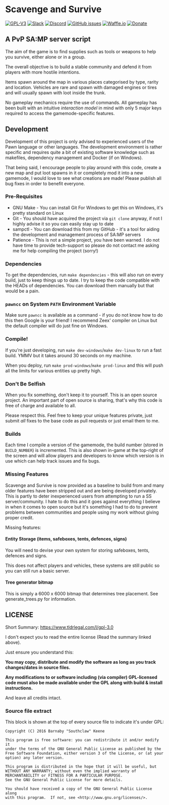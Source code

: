 # Scavenge and Survive

[![GPL-V3](https://img.shields.io/badge/license-GPL3-red.svg)](http://www.gnu.org/copyleft/gpl.html)
[![Slack](https://img.shields.io/badge/discuss-slack-orange.svg)](https://join.slack.com/southclaws/shared_invite/MjA5NzM2ODkxMDExLTE0OTk1MDI4MjItYjdjM2NmMTJjNA)
[![Discord](https://img.shields.io/badge/discuss-discord-blue.svg)](http://dc.southcla.ws)
[![GitHub issues](https://img.shields.io/github/issues/Southclaws/ScavengeSurvive.svg)]()
[![Waffle.io](https://img.shields.io/waffle/label/Southclaws/ScavengeSurvive/in%20progress.svg)](https://waffle.io/Southclaws/ScavengeSurvive)
[![Donate](https://img.shields.io/badge/donate-paypal-3b7bbf.svg)](https://www.paypal.com/cgi-bin/webscr?cmd=_s-xclick&hosted_button_id=P7H2FNNWLMFW4)


## A PvP SA:MP server script

The aim of the game is to find supplies such as tools or weapons to help you survive, either alone or in a group.

The overall objective is to build a stable community and defend it from players with more hostile intentions.

Items spawn around the map in various places categorised by type, rarity and location. Vehicles are rare and spawn with damaged engines or tires and will usually spawn with loot inside the trunk.

No gameplay mechanics require the use of commands. All gameplay has been built with an intuitive _interaction model_ in mind with only 5 major keys required to access the gamemode-specific features.


## Development

Development of this project is only advised to experienced users of the Pawn language or other languages. The development environment is rather specific and requires quite a bit of existing software knowledge such as makefiles, dependency management and Docker (if on Windows).

That being said, I encourage people to play around with this code, create a new map and put loot spawns in it or completely mod it into a new gamemode, I would love to see what creations are made! Please publish all bug fixes in order to benefit everyone.

### Pre-Requisites

- GNU Make - You can install Git For Windows to get this on Windows, it's pretty standard on Linux
- Git - You should have acquired the project via `git clone` anyway, if not I highly advise it so you can easily stay up to date
- sampctl - You can download this from my GitHub - it's a tool for aiding the development and management process of SA:MP servers
- Patience - This is not a simple project, you have been warned. I do not have time to provide tech-support so please do not contact me asking me for help compiling the project (sorry!)

### Dependencies

To get the dependencies, run `make dependencies` - this will also run on every build, just to keep things up to date. I try to keep the code compatible with the HEADs of dependencies. You can download them manually but that would be a pain.

### `pawncc` on System `PATH` Environment Variable

Make sure `pawncc` is available as a command - if you do not know how to do this then Google is your friend! I recommend Zeex' compiler on Linux but the default compiler will do just fine on Windows.

### Compile!

If you're just developing, run `make dev-windows`/`make dev-linux` to run a fast build. YMMV but it takes around 30 seconds on my machine.

When you deploy, run `make prod-windows`/`make prod-linux` and this will push all the limits for various entities up pretty high.

### Don't Be Selfish

When you fix something, don't keep it to yourself. This is an open source project. An important part of open source is sharing, that's why this code is free of charge and available to all.

Please respect this. Feel free to keep your unique features private, just submit *all* fixes to the base code as pull requests or just email them to me.

### Builds

Each time I compile a version of the gamemode, the build number (stored in `BUILD_NUMBER`) is incremented. This is also shown in-game at the top-right of the screen and will allow players and developers to know which version is in use which can help track issues and fix bugs.

### Missing Features

Scavenge and Survive is now provided as a baseline to build from and many older features have been stripped out and are being developed privately. This is partly to deter inexperienced users from attempting to run a SS server/community. I hate to do this and it goes against everything I believe in when it comes to open source but it's something I had to do to prevent problems between communities and people using my work without giving proper credit.

Missing features:

#### Entity Storage (items, safeboxes, tents, defences, signs)

You will need to devise your own system for storing safeboxes, tents, defences and signs.

This does not affect players and vehicles, these systems are still public so you can still run a basic server.

#### Tree generator bitmap

This is simply a 6000 x 6000 bitmap that determines tree placement.
See generate_trees.py for information.


## LICENSE

Short Summary: https://www.tldrlegal.com/l/gpl-3.0

I don't expect you to read the entire license (Read the summary linked above).

Just ensure you understand this:

**You may copy, distribute and modify the software as long as you track changes/dates in source files.**

**Any modifications to or software including (via compiler) GPL-licensed code must also be made available under the GPL along with build & install instructions.**

And leave all credits intact.

### Source file extract

This block is shown at the top of every source file to indicate it's under GPL:

```
Copyright (C) 2016 Barnaby "Southclaw" Keene

This program is free software: you can redistribute it and/or modify it
under the terms of the GNU General Public License as published by the
Free Software Foundation, either version 3 of the License, or (at your
option) any later version.

This program is distributed in the hope that it will be useful, but
WITHOUT ANY WARRANTY; without even the implied warranty of
MERCHANTABILITY or FITNESS FOR A PARTICULAR PURPOSE.
See the GNU General Public License for more details.

You should have received a copy of the GNU General Public License along
with this program.  If not, see <http://www.gnu.org/licenses/>.
```
